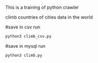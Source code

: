 This is a training of python crawler

climb countries of cities data in the world 

#save in csv 
run
```bash
python3 climb_csv.py
```

#save in mysql
run
```bash
python3 climb.py
```
